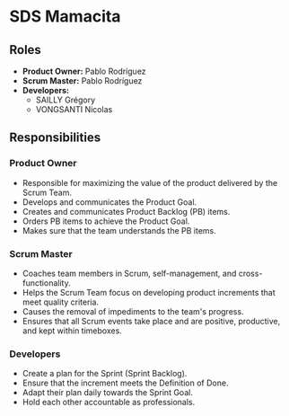 # SDS Mamacita
## Roles
- **Product Owner:** Pablo Rodríguez
- **Scrum Master:** Pablo Rodríguez
- **Developers:**
  - SAILLY Grégory
  - VONGSANTI Nicolas

## Responsibilities

### Product Owner
- Responsible for maximizing the value of the product delivered by the Scrum Team.
- Develops and communicates the Product Goal.
- Creates and communicates Product Backlog (PB) items.
- Orders PB items to achieve the Product Goal.
- Makes sure that the team understands the PB items.

### Scrum Master
- Coaches team members in Scrum, self-management, and cross-functionality.
- Helps the Scrum Team focus on developing product increments that meet quality criteria.
- Causes the removal of impediments to the team's progress.
- Ensures that all Scrum events take place and are positive, productive, and kept within timeboxes.

### Developers
- Create a plan for the Sprint (Sprint Backlog).
- Ensure that the increment meets the Definition of Done.
- Adapt their plan daily towards the Sprint Goal.
- Hold each other accountable as professionals.
